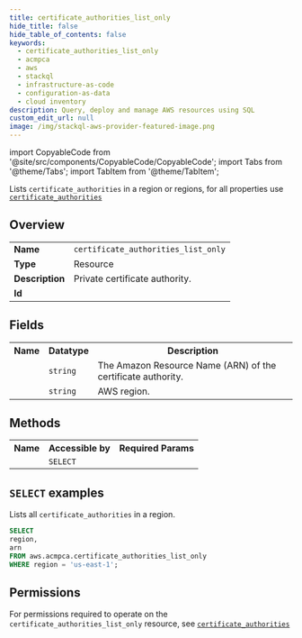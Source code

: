 ```yaml
---
title: certificate_authorities_list_only
hide_title: false
hide_table_of_contents: false
keywords:
  - certificate_authorities_list_only
  - acmpca
  - aws
  - stackql
  - infrastructure-as-code
  - configuration-as-data
  - cloud inventory
description: Query, deploy and manage AWS resources using SQL
custom_edit_url: null
image: /img/stackql-aws-provider-featured-image.png
---
```


import CopyableCode from '@site/src/components/CopyableCode/CopyableCode';
import Tabs from '@theme/Tabs';
import TabItem from '@theme/TabItem';

Lists <code>certificate_authorities</code> in a region or regions, for all properties use <a href="/services/serviceName/certificate_authorities/"><code>certificate_authorities</code></a>

## Overview
<table>
<tbody>
<tr><td><b>Name</b></td><td><code>certificate_authorities_list_only</code></td></tr>
<tr><td><b>Type</b></td><td>Resource</td></tr>
<tr><td><b>Description</b></td><td>Private certificate authority.</td></tr>
<tr><td><b>Id</b></td><td><CopyableCode code="aws.acmpca.certificate_authorities_list_only" /></td></tr>
</tbody>
</table>

## Fields
<table>
<tbody>
<tr><th>Name</th><th>Datatype</th><th>Description</th></tr><tr><td><CopyableCode code="arn" /></td><td><code>string</code></td><td>The Amazon Resource Name (ARN) of the certificate authority.</td></tr>
<tr><td><CopyableCode code="region" /></td><td><code>string</code></td><td>AWS region.</td></tr>
</tbody>
</table>

## Methods

<table>
<tbody>
  <tr>
    <th>Name</th>
    <th>Accessible by</th>
    <th>Required Params</th>
  </tr>
  <tr>
    <td><CopyableCode code="list_resources" /></td>
    <td><code>SELECT</code></td>
    <td><CopyableCode code="region" /></td>
  </tr>
</tbody>
</table>

## `SELECT` examples
Lists all <code>certificate_authorities</code> in a region.
```sql
SELECT
region,
arn
FROM aws.acmpca.certificate_authorities_list_only
WHERE region = 'us-east-1';
```


## Permissions

For permissions required to operate on the <code>certificate_authorities_list_only</code> resource, see <a href="/services/acmpca/certificate_authorities/#permissions"><code>certificate_authorities</code></a>


